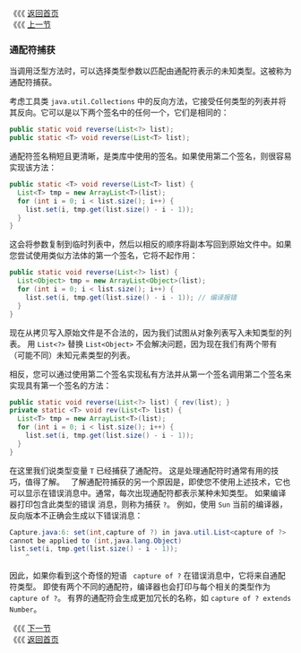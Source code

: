 《《《 [返回首页](../README.md)       <br/>
《《《 [上一节](06_Wildcards_Versus_Type_Parameters.md)

### 通配符捕获

当调用泛型方法时，可以选择类型参数以匹配由通配符表示的未知类型。这被称为通配符捕获。

考虑工具类 `java.util.Collections` 中的反向方法，它接受任何类型的列表并将其反向。它可以是以下两个签名中的任何一个，它们是相同的：

```java
public static void reverse(List<?> list);
public static <T> void reverse(List<T> list);
```

通配符签名稍短且更清晰，是类库中使用的签名。如果使用第二个签名，则很容易实现该方法：

```java
public static <T> void reverse(List<T> list) {
  List<T> tmp = new ArrayList<T>(list);
  for (int i = 0; i < list.size(); i++) {
    list.set(i, tmp.get(list.size() - i - 1));
  }
}
```
  
这会将参数复制到临时列表中，然后以相反的顺序将副本写回到原始文件中。如果您尝试使用类似方法体的第一个签名，它将不起作用：

```java
public static void reverse(List<?> list) {
  List<Object> tmp = new ArrayList<Object>(list);
  for (int i = 0; i < list.size(); i++) {
    list.set(i, tmp.get(list.size() - i - 1)); // 编译报错
  }
}
```
  
现在从拷贝写入原始文件是不合法的，因为我们试图从对象列表写入未知类型的列表。 用 `List<?>` 替换 `List<Object>` 不会解决问题，因为现在我们有两个带有
（可能不同）未知元素类型的列表。  

相反，您可以通过使用第二个签名实现私有方法并从第一个签名调用第二个签名来实现具有第一个签名的方法：

```java
public static void reverse(List<?> list) { rev(list); }
private static <T> void rev(List<T> list) {
  List<T> tmp = new ArrayList<T>(list);
  for (int i = 0; i < list.size(); i++) {
    list.set(i, tmp.get(list.size() - i - 1));
  }
}
```

在这里我们说类型变量 `T` 已经捕获了通配符。 这是处理通配符时通常有用的技巧，值得了解。
 
了解通配符捕获的另一个原因是，即使您不使用上述技术，它也可以显示在错误消息中。通常，每次出现通配符都表示某种未知类型。 如果编译器打印包含此类型的错误
消息，则称为捕获 `?`。 例如，使用 `Sun` 当前的编译器，反向版本不正确会生成以下错误消息：

```java
Capture.java:6: set(int,capture of ?) in java.util.List<capture of ?>
cannot be applied to (int,java.lang.Object)
list.set(i, tmp.get(list.size() - i - 1));
    ^
```
  
因此，如果你看到这个奇怪的短语 ` capture of ?` 在错误消息中，它将来自通配符类型。 即使有两个不同的通配符，编译器也会打印与每个相关的类型作为
`capture of ?`。 有界的通配符会生成更加冗长的名称，如 `capture of ? extends Number`。  

《《《 [下一节](08_Restrictions_on_Wildcards.md)      <br/>
《《《 [返回首页](../README.md)

